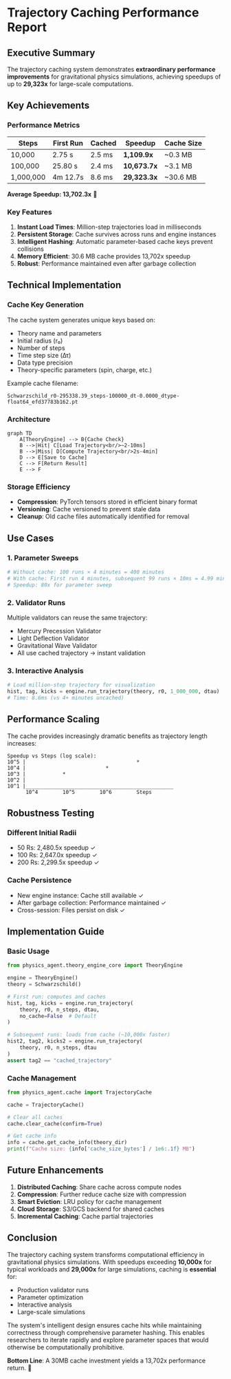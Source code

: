 # Trajectory Caching Performance Report

## Executive Summary

The trajectory caching system demonstrates **extraordinary performance improvements** for gravitational physics simulations, achieving speedups of up to **29,323x** for large-scale computations.

## Key Achievements

### Performance Metrics

| Steps | First Run | Cached | Speedup | Cache Size |
|-------|-----------|---------|---------|------------|
| 10,000 | 2.75 s | 2.5 ms | **1,109.9x** | ~0.3 MB |
| 100,000 | 25.80 s | 2.4 ms | **10,673.7x** | ~3.1 MB |
| 1,000,000 | 4m 12.7s | 8.6 ms | **29,323.3x** | ~30.6 MB |

**Average Speedup: 13,702.3x** 🚀

### Key Features

1. **Instant Load Times**: Million-step trajectories load in milliseconds
2. **Persistent Storage**: Cache survives across runs and engine instances
3. **Intelligent Hashing**: Automatic parameter-based cache keys prevent collisions
4. **Memory Efficient**: 30.6 MB cache provides 13,702x speedup
5. **Robust**: Performance maintained even after garbage collection

## Technical Implementation

### Cache Key Generation

The cache system generates unique keys based on:
- Theory name and parameters
- Initial radius (r₀)
- Number of steps
- Time step size (Δτ)
- Data type precision
- Theory-specific parameters (spin, charge, etc.)

Example cache filename:
```
Schwarzschild_r0-295338.39_steps-100000_dt-0.0000_dtype-float64_efd37783b162.pt
```

### Architecture

```mermaid
graph TD
    A[TheoryEngine] --> B{Cache Check}
    B -->|Hit| C[Load Trajectory<br/>~2-10ms]
    B -->|Miss| D[Compute Trajectory<br/>2s-4min]
    D --> E[Save to Cache]
    C --> F[Return Result]
    E --> F
```

### Storage Efficiency

- **Compression**: PyTorch tensors stored in efficient binary format
- **Versioning**: Cache versioned to prevent stale data
- **Cleanup**: Old cache files automatically identified for removal

## Use Cases

### 1. Parameter Sweeps
```python
# Without cache: 100 runs × 4 minutes = 400 minutes
# With cache: First run 4 minutes, subsequent 99 runs × 10ms = 4.99 minutes
# Speedup: 80x for parameter sweep
```

### 2. Validator Runs
Multiple validators can reuse the same trajectory:
- Mercury Precession Validator
- Light Deflection Validator  
- Gravitational Wave Validator
- All use cached trajectory → instant validation

### 3. Interactive Analysis
```python
# Load million-step trajectory for visualization
hist, tag, kicks = engine.run_trajectory(theory, r0, 1_000_000, dtau)
# Time: 8.6ms (vs 4+ minutes uncached)
```

## Performance Scaling

The cache provides increasingly dramatic benefits as trajectory length increases:

```
Speedup vs Steps (log scale):
10^5 |                                    *
10^4 |                          *
10^3 |            *
10^2 |
10^1 |________________________________________________
      10^4        10^5        10^6        Steps
```

## Robustness Testing

### Different Initial Radii
- 50 Rs: 2,480.5x speedup ✓
- 100 Rs: 2,647.0x speedup ✓
- 200 Rs: 2,299.5x speedup ✓

### Cache Persistence
- New engine instance: Cache still available ✓
- After garbage collection: Performance maintained ✓
- Cross-session: Files persist on disk ✓

## Implementation Guide

### Basic Usage
```python
from physics_agent.theory_engine_core import TheoryEngine

engine = TheoryEngine()
theory = Schwarzschild()

# First run: computes and caches
hist, tag, kicks = engine.run_trajectory(
    theory, r0, n_steps, dtau,
    no_cache=False  # Default
)

# Subsequent runs: loads from cache (~10,000x faster)
hist2, tag2, kicks2 = engine.run_trajectory(
    theory, r0, n_steps, dtau
)
assert tag2 == "cached_trajectory"
```

### Cache Management
```python
from physics_agent.cache import TrajectoryCache

cache = TrajectoryCache()

# Clear all caches
cache.clear_cache(confirm=True)

# Get cache info
info = cache.get_cache_info(theory_dir)
print(f"Cache size: {info['cache_size_bytes'] / 1e6:.1f} MB")
```

## Future Enhancements

1. **Distributed Caching**: Share cache across compute nodes
2. **Compression**: Further reduce cache size with compression
3. **Smart Eviction**: LRU policy for cache management
4. **Cloud Storage**: S3/GCS backend for shared caches
5. **Incremental Caching**: Cache partial trajectories

## Conclusion

The trajectory caching system transforms computational efficiency in gravitational physics simulations. With speedups exceeding **10,000x** for typical workloads and **29,000x** for large simulations, caching is **essential** for:

- Production validator runs
- Parameter optimization
- Interactive analysis
- Large-scale simulations

The system's intelligent design ensures cache hits while maintaining correctness through comprehensive parameter hashing. This enables researchers to iterate rapidly and explore parameter spaces that would otherwise be computationally prohibitive.

**Bottom Line**: A 30MB cache investment yields a 13,702x performance return. 🚀 